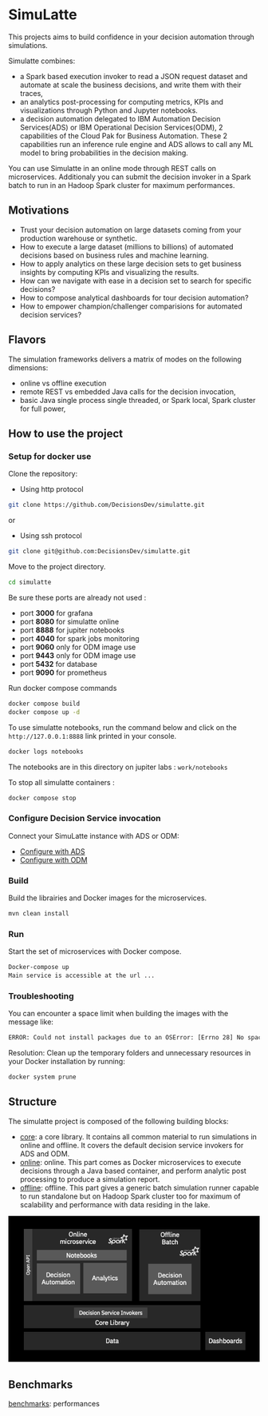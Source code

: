 # SimuLatte
This projects aims to build confidence in your decision automation through simulations.

Simulatte combines:
   * a Spark based execution invoker to read a JSON request dataset and automate at scale the business decisions, and write them with their traces,
   * an analytics post-processing for computing metrics, KPIs and visualizations through Python and Jupyter notebooks.
   * a decision automation delegated to IBM Automation Decision Services(ADS) or IBM Operational Decision Services(ODM), 2 capabilities of the Cloud Pak for Business Automation. These 2 capabilities run an inference rule engine and ADS allows to call any ML model to bring probabilities in the decision making.

You can use Simulatte in an online mode through REST calls on microservices. Additionaly you can submit the decision invoker in a Spark batch to run in an Hadoop Spark cluster for maximum performances.

## Motivations
   * Trust your decision automation on large datasets coming from your production warehouse or synthetic.
   * How to execute a large dataset (millions to billions) of automated decisions based on business rules and machine learning.
   * How to apply analytics on these large decision sets to get business insights by computing KPIs and visualizing the results.
   * How can we navigate with ease in a decision set to search for specific decisions?
   * How to compose analytical dashboards for tour decision automation?
   * How to empower champion/challenger comparisions for automated decision services?

## Flavors
The simulation frameworks delivers a matrix of modes on the following dimensions:
   * online vs offline execution
   * remote REST vs embedded Java calls for the decision invocation,
   * basic Java single process single threaded, or Spark local, Spark cluster for full power,

## How to use the project

### Setup for docker use
Clone the repository:
- Using http protocol
```bash
git clone https://github.com/DecisionsDev/simulatte.git
```
or 
- Using ssh protocol
```bash
git clone git@github.com:DecisionsDev/simulatte.git
```

Move to the project directory.
```bash
cd simulatte
```
Be sure these ports are already not used :
- port **3000** for grafana
- port **8080** for simulatte online
- port **8888** for jupiter notebooks
- port **4040** for spark jobs monitoring
- port **9060** only for ODM image use
- port **9443** only for ODM image use
- port **5432** for database
- port **9090** for prometheus

Run docker compose commands 
```bash
docker compose build 
docker compose up -d
```

To use simulatte notebooks, run the command below and click on the `http://127.0.0.1:8888` link printed in your console.
```bash
docker logs notebooks
```

The notebooks are in this directory on jupiter labs : `work/notebooks`

To stop all simulatte containers : 
```bash
docker compose stop
```

### Configure Decision Service invocation
Connect your SimuLatte instance with ADS or ODM:
   * [Configure with ADS](docs/CONNECT_ADS.md "Configure with ADS")
   * [Configure with ODM](docs/CONNECT_ODM.md "Configure with ODM")

### Build
Build the librairies and Docker images for the microservices.
```bash
mvn clean install
```
### Run
Start the set of microservices with Docker compose.
```bash
Docker-compose up
Main service is accessible at the url ...
```
### Troubleshooting
You can encounter a space limit when building the images with the message like:
```bash
ERROR: Could not install packages due to an OSError: [Errno 28] No space left on device: '/tmp/pip-uninstall-t79kgz4i'
```
Resolution: Clean up the temporary folders and unnecessary resources in your Docker installation by running:
```bash
docker system prune    
```

## Structure
The simulatte project is composed of the following building blocks:
   * [core](docs/core.md): a core library. It contains all common material to run simulations in online and offline. It covers the default decision service invokers for ADS and ODM.
   * [online](docs/online.md): online. This part comes as Docker microservices to execute decisions through a Java based container, and perform analytic post processing to produce a simulation report.
   * [offline](docs/offline.md): offline. This part gives a generic batch simulation runner capable to run standalone but on Hadoop Spark cluster too for maximum of scalability and performance with data residing in the lake. 

![Structure](docs/images/simulatte.project.structure.png "structure of the project")

## Benchmarks
[benchmarks](docs/benchmarks.md): performances
